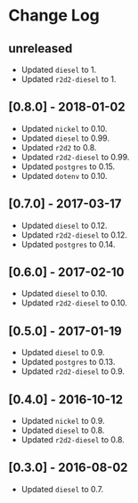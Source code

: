 # Change Log

## unreleased

* Updated `diesel` to 1.
* Updated `r2d2-diesel` to 1.

## [0.8.0] - 2018-01-02

* Updated `nickel` to 0.10.
* Updated `diesel` to 0.99.
* Updated `r2d2` to 0.8.
* Updated `r2d2-diesel` to 0.99.
* Updated `postgres` to 0.15.
* Updated `dotenv` to 0.10.

## [0.7.0] - 2017-03-17

* Updated `diesel` to 0.12.
* Updated `r2d2-diesel` to 0.12.
* Updated `postgres` to 0.14.

## [0.6.0] - 2017-02-10

* Updated `diesel` to 0.10.
* Updated `r2d2-diesel` to 0.10.

## [0.5.0] - 2017-01-19

* Updated `diesel` to 0.9.
* Updated `postgres` to 0.13.
* Updated `r2d2-diesel` to 0.9.

## [0.4.0] - 2016-10-12

* Updated `nickel` to 0.9.
* Updated `diesel` to 0.8.
* Updated `r2d2-diesel` to 0.8.

## [0.3.0] - 2016-08-02

* Updated `diesel` to 0.7.
